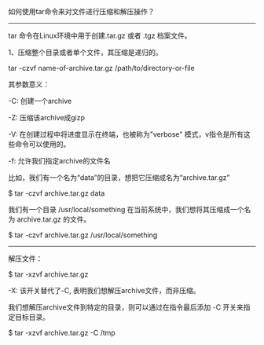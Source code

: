 如何使用tar命令来对文件进行压缩和解压操作？

-------------------------------------------

tar 命令在Linux环境中用于创建.tar.gz 或者 .tgz 档案文件。

1、压缩整个目录或者单个文件，其压缩是递归的。

tar -czvf name-of-archive.tar.gz /path/to/directory-or-file

其参数意义：

 -C: 创建一个archive
 
 -Z: 压缩该archive成gizp

 -V: 在创建过程中将进度显示在终端，也被称为"verbose" 模式，v指令是所有这些命令可以使用的。
 
 -f: 允许我们指定archive的文件名

比如，我们有一个名为“data”的目录，想把它压缩成名为“archive.tar.gz” 

 $ tar -czvf archive.tar.gz data

我们有一个目录 /usr/local/something 在当前系统中，我们想将其压缩成一个名为 archive.tar.gz 的文件。

 $ tar -czvf archive.tar.gz /usr/local/something


----------------------------------------------------------------------

解压文件：

 $ tar -xzvf archive.tar.gz

 -X: 该开关替代了-C, 表明我们想解压archive文件，而非压缩。

 我们想解压archive文件到特定的目录，则可以通过在指令最后添加 -C 开关来指定目标目录。

 $ tar -xzvf archive.tar.gz -C /tmp




